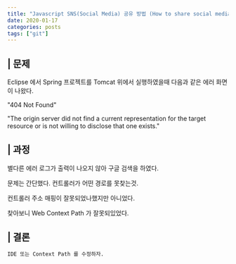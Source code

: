 ```yaml
---
title: "Javascript SNS(Social Media) 공유 방법 (How to share social media in javascript.)"
date: 2020-01-17
categories: posts
tags: ["git"]
---
```


## | 문제
Eclipse 에서 Spring 프로젝트를 Tomcat 위에서 실행하였을때 다음과 같은 에러 화면이 나왔다.

"404 Not Found"

"The origin server did not find a current representation for the target resource or is not willing to disclose that one exists."

## | 과정
별다른 에러 로그가 출력이 나오지 않아 구글 검색을 하였다.

문제는 간단했다. 컨트롤러가 어떤 경로를 못찾는것.

컨트롤러 주소 매핑이 잘못되었나했지만 아니었다.

찾아보니 Web Context Path 가 잘못되있었다.

## | 결론
```html
IDE 또는 Context Path 를 수정하자.
```
